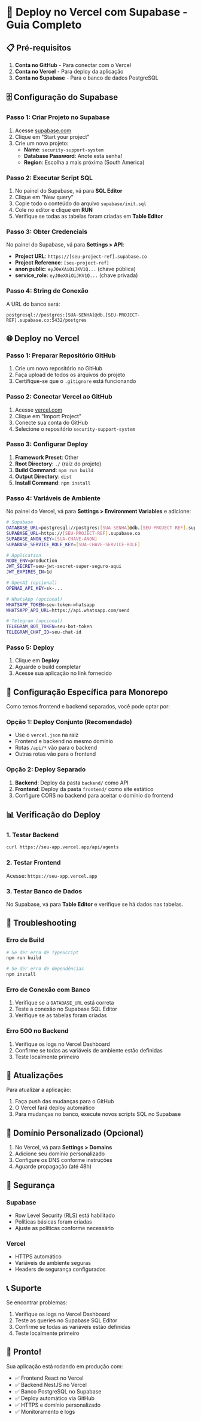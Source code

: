 # 🚀 Deploy no Vercel com Supabase - Guia Completo

## 📋 Pré-requisitos

1. **Conta no GitHub** - Para conectar com o Vercel
2. **Conta no Vercel** - Para deploy da aplicação
3. **Conta no Supabase** - Para o banco de dados PostgreSQL

## 🗄️ Configuração do Supabase

### Passo 1: Criar Projeto no Supabase
1. Acesse [supabase.com](https://supabase.com)
2. Clique em "Start your project"
3. Crie um novo projeto:
   - **Name**: `security-support-system`
   - **Database Password**: Anote esta senha!
   - **Region**: Escolha a mais próxima (South America)

### Passo 2: Executar Script SQL
1. No painel do Supabase, vá para **SQL Editor**
2. Clique em "New query"
3. Copie todo o conteúdo do arquivo `supabase/init.sql`
4. Cole no editor e clique em **RUN**
5. Verifique se todas as tabelas foram criadas em **Table Editor**

### Passo 3: Obter Credenciais
No painel do Supabase, vá para **Settings > API**:
- **Project URL**: `https://[seu-project-ref].supabase.co`
- **Project Reference**: `[seu-project-ref]`
- **anon public**: `eyJ0eXAiOiJKV1Q...` (chave pública)
- **service_role**: `eyJ0eXAiOiJKV1Q...` (chave privada)

### Passo 4: String de Conexão
A URL do banco será:
```
postgresql://postgres:[SUA-SENHA]@db.[SEU-PROJECT-REF].supabase.co:5432/postgres
```

## 🌐 Deploy no Vercel

### Passo 1: Preparar Repositório GitHub
1. Crie um novo repositório no GitHub
2. Faça upload de todos os arquivos do projeto
3. Certifique-se que o `.gitignore` está funcionando

### Passo 2: Conectar Vercel ao GitHub
1. Acesse [vercel.com](https://vercel.com)
2. Clique em "Import Project"
3. Conecte sua conta do GitHub
4. Selecione o repositório `security-support-system`

### Passo 3: Configurar Deploy
1. **Framework Preset**: Other
2. **Root Directory**: `./` (raiz do projeto)
3. **Build Command**: `npm run build`
4. **Output Directory**: `dist`
5. **Install Command**: `npm install`

### Passo 4: Variáveis de Ambiente
No painel do Vercel, vá para **Settings > Environment Variables** e adicione:

```bash
# Supabase
DATABASE_URL=postgresql://postgres:[SUA-SENHA]@db.[SEU-PROJECT-REF].supabase.co:5432/postgres
SUPABASE_URL=https://[SEU-PROJECT-REF].supabase.co
SUPABASE_ANON_KEY=[SUA-CHAVE-ANON]
SUPABASE_SERVICE_ROLE_KEY=[SUA-CHAVE-SERVICE-ROLE]

# Application
NODE_ENV=production
JWT_SECRET=seu-jwt-secret-super-seguro-aqui
JWT_EXPIRES_IN=1d

# OpenAI (opcional)
OPENAI_API_KEY=sk-...

# WhatsApp (opcional)
WHATSAPP_TOKEN=seu-token-whatsapp
WHATSAPP_API_URL=https://api.whatsapp.com/send

# Telegram (opcional)
TELEGRAM_BOT_TOKEN=seu-bot-token
TELEGRAM_CHAT_ID=seu-chat-id
```

### Passo 5: Deploy
1. Clique em **Deploy**
2. Aguarde o build completar
3. Acesse sua aplicação no link fornecido

## 🔧 Configuração Específica para Monorepo

Como temos frontend e backend separados, você pode optar por:

### Opção 1: Deploy Conjunto (Recomendado)
- Use o `vercel.json` na raiz
- Frontend e backend no mesmo domínio
- Rotas `/api/*` vão para o backend
- Outras rotas vão para o frontend

### Opção 2: Deploy Separado
1. **Backend**: Deploy da pasta `backend/` como API
2. **Frontend**: Deploy da pasta `frontend/` como site estático
3. Configure CORS no backend para aceitar o domínio do frontend

## 📊 Verificação do Deploy

### 1. Testar Backend
```bash
curl https://seu-app.vercel.app/api/agents
```

### 2. Testar Frontend
Acesse: `https://seu-app.vercel.app`

### 3. Testar Banco de Dados
No Supabase, vá para **Table Editor** e verifique se há dados nas tabelas.

## 🐛 Troubleshooting

### Erro de Build
```bash
# Se der erro de TypeScript
npm run build

# Se der erro de dependências
npm install
```

### Erro de Conexão com Banco
1. Verifique se a `DATABASE_URL` está correta
2. Teste a conexão no Supabase SQL Editor
3. Verifique se as tabelas foram criadas

### Erro 500 no Backend
1. Verifique os logs no Vercel Dashboard
2. Confirme se todas as variáveis de ambiente estão definidas
3. Teste localmente primeiro

## 🔄 Atualizações

Para atualizar a aplicação:
1. Faça push das mudanças para o GitHub
2. O Vercel fará deploy automático
3. Para mudanças no banco, execute novos scripts SQL no Supabase

## 📱 Domínio Personalizado (Opcional)

1. No Vercel, vá para **Settings > Domains**
2. Adicione seu domínio personalizado
3. Configure os DNS conforme instruções
4. Aguarde propagação (até 48h)

## 🔐 Segurança

### Supabase
- Row Level Security (RLS) está habilitado
- Políticas básicas foram criadas
- Ajuste as políticas conforme necessário

### Vercel
- HTTPS automático
- Variáveis de ambiente seguras
- Headers de segurança configurados

## 📞 Suporte

Se encontrar problemas:
1. Verifique os logs no Vercel Dashboard
2. Teste as queries no Supabase SQL Editor  
3. Confirme se todas as variáveis estão definidas
4. Teste localmente primeiro

## 🎉 Pronto!

Sua aplicação está rodando em produção com:
- ✅ Frontend React no Vercel
- ✅ Backend NestJS no Vercel  
- ✅ Banco PostgreSQL no Supabase
- ✅ Deploy automático via GitHub
- ✅ HTTPS e domínio personalizado
- ✅ Monitoramento e logs
